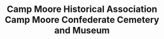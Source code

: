 ---
layout: repo
title: "Camp Moore Historical Association Camp Moore Confederate Cemetery and Museum"
id: 25583
permalink: repos/25583/
---